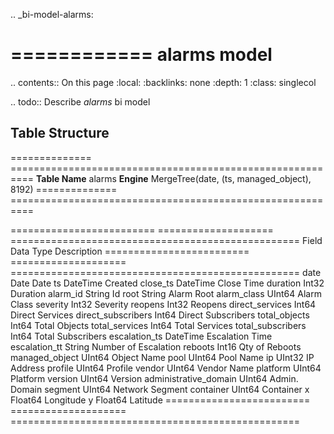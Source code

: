 .. _bi-model-alarms:

============
alarms model
============

.. contents:: On this page
    :local:
    :backlinks: none
    :depth: 1
    :class: singlecol

.. todo::
    Describe *alarms* bi model

Table Structure
---------------

============== ==========================================================
**Table Name** alarms
**Engine**     MergeTree(date, (ts, managed_object), 8192)
============== ==========================================================

========================= ==================== ==================================================
Field                     Data Type            Description
========================= ==================== ==================================================
date                      Date                 Date
ts                        DateTime             Created
close_ts                  DateTime             Close Time
duration                  Int32                Duration
alarm_id                  String               Id
root                      String               Alarm Root
alarm_class               UInt64               Alarm Class
severity                  Int32                Severity
reopens                   Int32                Reopens
direct_services           Int64                Direct Services
direct_subscribers        Int64                Direct Subscribers
total_objects             Int64                Total Objects
total_services            Int64                Total Services
total_subscribers         Int64                Total Subscribers
escalation_ts             DateTime             Escalation Time
escalation_tt             String               Number of Escalation
reboots                   Int16                Qty of Reboots
managed_object            UInt64               Object Name
pool                      UInt64               Pool Name
ip                        UInt32               IP Address
profile                   UInt64               Profile
vendor                    UInt64               Vendor Name
platform                  UInt64               Platform
version                   UInt64               Version
administrative_domain     UInt64               Admin. Domain
segment                   UInt64               Network Segment
container                 UInt64               Container
x                         Float64              Longitude
y                         Float64              Latitude
========================= ==================== ==================================================
